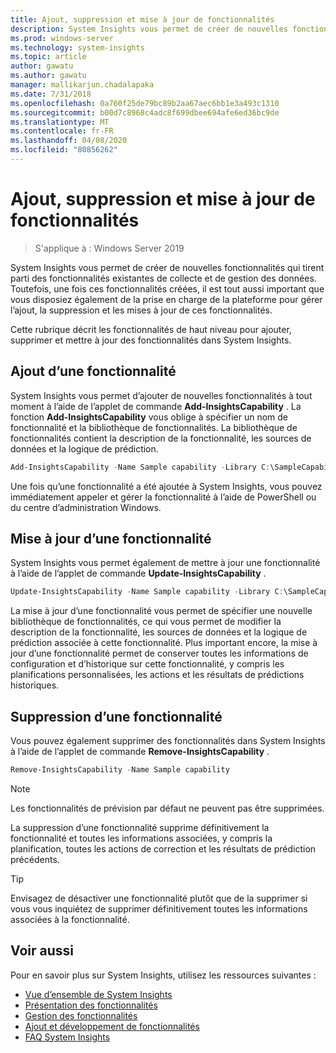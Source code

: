 ```yaml
---
title: Ajout, suppression et mise à jour de fonctionnalités
description: System Insights vous permet de créer de nouvelles fonctionnalités qui tirent parti des fonctionnalités existantes de collecte et de gestion des données. Il est important que vous disposiez également de la prise en charge de la plateforme pour gérer l’ajout, la suppression et les mises à jour de ces fonctionnalités. Cette rubrique décrit les fonctionnalités de haut niveau pour ajouter, supprimer et mettre à jour des fonctionnalités dans System Insights.
ms.prod: windows-server
ms.technology: system-insights
ms.topic: article
author: gawatu
ms.author: gawatu
manager: mallikarjun.chadalapaka
ms.date: 7/31/2018
ms.openlocfilehash: 0a760f25de79bc89b2aa67aec6bb1e3a493c1310
ms.sourcegitcommit: b00d7c8968c4adc8f699dbee694afe6ed36bc9de
ms.translationtype: MT
ms.contentlocale: fr-FR
ms.lasthandoff: 04/08/2020
ms.locfileid: "80856262"
---
```

# <a name="adding-removing-and-updating-capabilities"></a>Ajout, suppression et mise à jour de fonctionnalités

>S'applique à : Windows Server 2019

System Insights vous permet de créer de nouvelles fonctionnalités qui tirent parti des fonctionnalités existantes de collecte et de gestion des données. Toutefois, une fois ces fonctionnalités créées, il est tout aussi important que vous disposiez également de la prise en charge de la plateforme pour gérer l’ajout, la suppression et les mises à jour de ces fonctionnalités. 

Cette rubrique décrit les fonctionnalités de haut niveau pour ajouter, supprimer et mettre à jour des fonctionnalités dans System Insights. 

## <a name="adding-a-capability"></a>Ajout d’une fonctionnalité
System Insights vous permet d’ajouter de nouvelles fonctionnalités à tout moment à l’aide de l’applet de commande **Add-InsightsCapability** . La fonction **Add-InsightsCapability** vous oblige à spécifier un nom de fonctionnalité et la bibliothèque de fonctionnalités. La bibliothèque de fonctionnalités contient la description de la fonctionnalité, les sources de données et la logique de prédiction.

```PowerShell
Add-InsightsCapability -Name Sample capability -Library C:\SampleCapability.dll
```

Une fois qu’une fonctionnalité a été ajoutée à System Insights, vous pouvez immédiatement appeler et gérer la fonctionnalité à l’aide de PowerShell ou du centre d’administration Windows. 

## <a name="updating-a-capability"></a>Mise à jour d’une fonctionnalité
System Insights vous permet également de mettre à jour une fonctionnalité à l’aide de l’applet de commande **Update-InsightsCapability** .

```PowerShell
Update-InsightsCapability -Name Sample capability -Library C:\SampleCapabilityv2.dll
```

La mise à jour d’une fonctionnalité vous permet de spécifier une nouvelle bibliothèque de fonctionnalités, ce qui vous permet de modifier la description de la fonctionnalité, les sources de données et la logique de prédiction associée à cette fonctionnalité. Plus important encore, la mise à jour d’une fonctionnalité permet de conserver toutes les informations de configuration et d’historique sur cette fonctionnalité, y compris les planifications personnalisées, les actions et les résultats de prédictions historiques. 

## <a name="removing-a-capability"></a>Suppression d’une fonctionnalité
Vous pouvez également supprimer des fonctionnalités dans System Insights à l’aide de l’applet de commande **Remove-InsightsCapability** . 

```PowerShell
Remove-InsightsCapability -Name Sample capability 
```
>[!NOTE]
>Les fonctionnalités de prévision par défaut ne peuvent pas être supprimées.

La suppression d’une fonctionnalité supprime définitivement la fonctionnalité et toutes les informations associées, y compris la planification, toutes les actions de correction et les résultats de prédiction précédents. 

>[!TIP]
>Envisagez de désactiver une fonctionnalité plutôt que de la supprimer si vous vous inquiétez de supprimer définitivement toutes les informations associées à la fonctionnalité. 

## <a name="see-also"></a>Voir aussi
Pour en savoir plus sur System Insights, utilisez les ressources suivantes :

- [Vue d’ensemble de System Insights](overview.md)
- [Présentation des fonctionnalités](understanding-capabilities.md)
- [Gestion des fonctionnalités](managing-capabilities.md)
- [Ajout et développement de fonctionnalités](adding-and-developing-capabilities.md)
- [FAQ System Insights](faq.md)